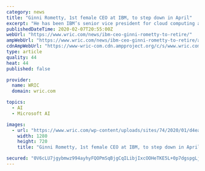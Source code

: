 ```yaml
---
category: news
title: "Ginni Rometty, 1st female CEO at IBM, to step down in April"
excerpt: "He has been IBM’s senior vice president for cloud computing and cognitive software and also has a long career ... But the company has been overshadowed by top cloud rivals Amazon, Microsoft and Google in competing to sell its internet-based computing services to businesses. In a risky effort to catch up to the competition, IBM spent $34 ..."
publishedDateTime: 2020-02-07T20:55:00Z
webUrl: "https://www.wric.com/news/ibm-ceo-ginni-rometty-to-retire/"
ampWebUrl: "https://www.wric.com/news/ibm-ceo-ginni-rometty-to-retire/amp/"
cdnAmpWebUrl: "https://www-wric-com.cdn.ampproject.org/c/s/www.wric.com/news/ibm-ceo-ginni-rometty-to-retire/amp/"
type: article
quality: 44
heat: 44
published: false

provider:
  name: WRIC
  domain: wric.com

topics:
  - AI
  - Microsoft AI

images:
  - url: "https://www.wric.com/wp-content/uploads/sites/74/2020/01/d4ea27546d7041929aa2fff7143a9977.jpg?w=1280&h=720&crop=1"
    width: 1280
    height: 720
    title: "Ginni Rometty, 1st female CEO at IBM, to step down in April"

secured: "0V6cLU7jgybmwz994ayhyFQOPmSqBjgCqILibjIxcOOHeTKE5L+0p7dgspgLjsJab29GKdG4sfsIgGWxD0IcLH3iun28zFqpo/9eKfC2LnkrZpLVp+d8Zud98E/adZ7cQ0gKAPYvlQleOBy/bc3vK2H3Z3ztUfMtzJ/Gz+x4+1vV7MVtNBf5ZIdMHwoPx5giNFbotJ5+DixqImBdA+DaAl11caguNjVjdkqHTmzW1g+IduHEmEfO/+FR4RdI70ZHEZeAEGaloTBQG7fgSu7NBuOq0uc4yhK30ukKhPu4OcZoR7s/o3NA+osRIqK8QfnFcwoqY54mIhj0M/30dH/mmVPBSjjxHc4JN1OGoMNke53YcHWhuwL53lvrFxOiuJw6cg4gJ+NGtuNEzxJWGhz7zXh5E7WBcLnE6isele1afSzmJHJqnD6xmfHVSPN1woP+feiyw4d0lZwhs9Jxz7hEQyzP+aO8UeG/Ft995+nT8Ys=;LzlURfY8bCkE782KhjJyeg=="
---
```


